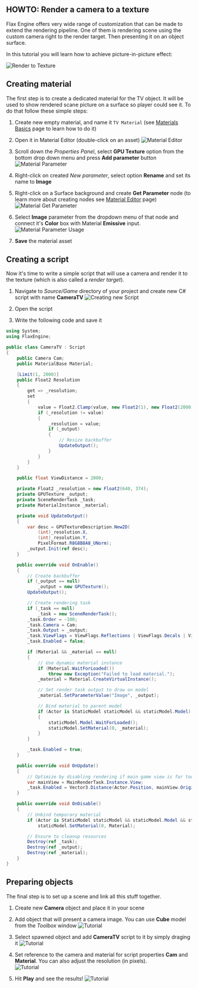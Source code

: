 ## HOWTO: Render a camera to a texture

Flax Engine offers very wide range of customization that can be made to extend the rendering pipeline. One of them is rendering scene using the custom camera right to the render target. Then presenting it on an object surface.

In this tutorial you will learn how to achieve picture-in-picture effect:

![Render to Texture](media/picture-in-picture.png)

## Creating material

The first step is to create a dedicated material for the TV object. It will be used to show rendered scane picture on a surface so player could see it. To do that follow these simple steps:

1. Create new empty material, and name it `TV Material` (see [Materials Basics](../materials/basics/index.md) page to learn how to do it)

2. Open it in Material Editor (double-click on an asset)
   ![Material Editor](media/picture-in-picture-2.jpg)

3. Scroll down the *Properties Panel*, select **GPU Texture** option from the bottom drop down menu and press **Add parameter** button
   <br>![Material Parameter](media/picture-in-picture-3.jpg)

4. Right-click on created *New parameter*, select option **Rename** and set its name to **Image**

5. Right-click on a Surface background and create **Get Parameter** node (to learn more about creating nodes see [Material Editor](../materials/material-editor/index.md) page)
   ![Material Get Parameter](media/picture-in-picture-4.jpg)

6. Select **Image** parameter from the dropdown menu of that node and connect it's **Color** box with Material **Emissive** input.
   <br>![Material Parameter Usage](media/picture-in-picture-5.jpg)

7. **Save** the material asset

## Creating a script

Now it's time to write a simple script that will use a camera and render it to the texture (which is also called a *render target*).

1. Navigate to *Source/Game* directory of your project and create new C# script with name **CameraTV**
   ![Creating new Script](media/picture-in-picture-6.jpg)

2. Open the script

3. Write the following code and save it

```cs
using System;
using FlaxEngine;

public class CameraTV : Script
{
    public Camera Cam;
    public MaterialBase Material;

    [Limit(1, 2000)]
    public Float2 Resolution
    {
        get => _resolution;
        set
        {
            value = Float2.Clamp(value, new Float2(1), new Float2(2000));
            if (_resolution != value)
            {
                _resolution = value;
                if (_output)
                {
                    // Resize backbuffer
                    UpdateOutput();
                }
            }
        }
    }

    public float ViewDistance = 2000;

    private Float2 _resolution = new Float2(640, 374);
    private GPUTexture _output;
    private SceneRenderTask _task;
    private MaterialInstance _material;

    private void UpdateOutput()
    {
        var desc = GPUTextureDescription.New2D(
            (int)_resolution.X,
            (int)_resolution.Y,
            PixelFormat.R8G8B8A8_UNorm);
        _output.Init(ref desc);
    }

    public override void OnEnable()
    {
        // Create backbuffer
        if (_output == null)
            _output = new GPUTexture();
        UpdateOutput();

        // Create rendering task
        if (_task == null)
            _task = new SceneRenderTask();
        _task.Order = -100;
        _task.Camera = Cam;
        _task.Output = _output;
        _task.ViewFlags = ViewFlags.Reflections | ViewFlags.Decals | ViewFlags.AO | ViewFlags.GI | ViewFlags.DirectionalLights | ViewFlags.PointLights | ViewFlags.SpotLights | ViewFlags.SkyLights | ViewFlags.Shadows | ViewFlags.SpecularLight | ViewFlags.CustomPostProcess | ViewFlags.ToneMapping | ViewFlags.Sky;
        _task.Enabled = false;

        if (Material && _material == null)
        {
            // Use dynamic material instance
            if (Material.WaitForLoaded())
                throw new Exception("Failed to load material.");
            _material = Material.CreateVirtualInstance();

            // Set render task output to draw on model
            _material.SetParameterValue("Image", _output);

            // Bind material to parent model
            if (Actor is StaticModel staticModel && staticModel.Model)
            {
                staticModel.Model.WaitForLoaded();
                staticModel.SetMaterial(0, _material);
            }
        }

        _task.Enabled = true;
    }

    public override void OnUpdate()
    {
        // Optimize by disabling rendering if main game view is far too far
        var mainView = MainRenderTask.Instance.View;
        _task.Enabled = Vector3.Distance(Actor.Position, mainView.Origin + mainView.Position) <= ViewDistance;
    }

    public override void OnDisable()
    {
        // Unbind temporary material
        if (Actor is StaticModel staticModel && staticModel.Model && staticModel.Model.IsLoaded)
            staticModel.SetMaterial(0, Material);

        // Ensure to cleanup resources
        Destroy(ref _task);
        Destroy(ref _output);
        Destroy(ref _material);
    }
}
```

## Preparing objects

The final step is to set up a scene and link all this stuff together.

1. Create new **Camera** object and place it in your scene
2. Add object that will present a camera image. You can use **Cube** model from the *Toolbox* window
   ![Tutorial](media/picture-in-picture-7.jpg)

3. Select spawned object and add **CameraTV** script to it by simply draging it
   ![Tutorial](media/picture-in-picture-8.jpg)

4. Set reference to the camera and material for script properties **Cam** and **Material**. You can also adjust the resolution (in pixels).
   <br>![Tutorial ](media/picture-in-picture-9.jpg)

5. Hit **Play** and see the results!
   ![Tutorial ](media/picture-in-picture-10.jpg)
